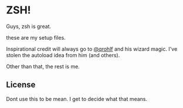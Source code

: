 # ZSH!

Guys, zsh is great. 

these are my setup files. 

Inspirational credit will always go to [@qrohlf](https://www.github.com/qrohlf) and his wizard magic. I've stolen the autoload idea from him (and others). 

Other than that, the rest is me. 

## License

Dont use this to be mean. I get to decide what that means.